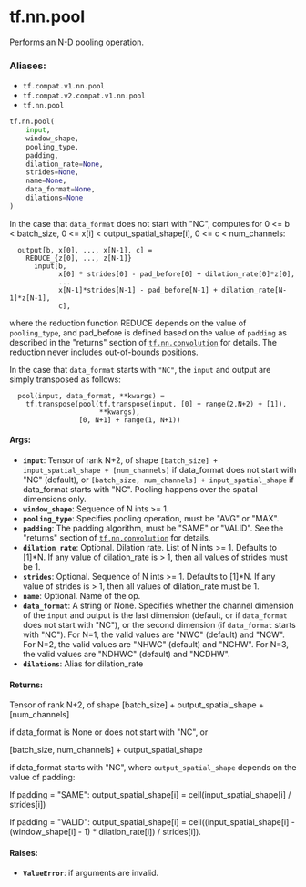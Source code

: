 <div itemscope itemtype="http://developers.google.com/ReferenceObject">
<meta itemprop="name" content="tf.nn.pool" />
<meta itemprop="path" content="Stable" />
</div>

# tf.nn.pool

Performs an N-D pooling operation.

### Aliases:

* `tf.compat.v1.nn.pool`
* `tf.compat.v2.compat.v1.nn.pool`
* `tf.nn.pool`

``` python
tf.nn.pool(
    input,
    window_shape,
    pooling_type,
    padding,
    dilation_rate=None,
    strides=None,
    name=None,
    data_format=None,
    dilations=None
)
```

<!-- Placeholder for "Used in" -->

In the case that `data_format` does not start with "NC", computes for
    0 <= b < batch_size,
    0 <= x[i] < output_spatial_shape[i],
    0 <= c < num_channels:

```
  output[b, x[0], ..., x[N-1], c] =
    REDUCE_{z[0], ..., z[N-1]}
      input[b,
            x[0] * strides[0] - pad_before[0] + dilation_rate[0]*z[0],
            ...
            x[N-1]*strides[N-1] - pad_before[N-1] + dilation_rate[N-1]*z[N-1],
            c],
```

where the reduction function REDUCE depends on the value of `pooling_type`,
and pad_before is defined based on the value of `padding` as described in
the "returns" section of <a href="../../tf/nn/convolution.md"><code>tf.nn.convolution</code></a> for details.
The reduction never includes out-of-bounds positions.

In the case that `data_format` starts with `"NC"`, the `input` and output are
simply transposed as follows:

```
  pool(input, data_format, **kwargs) =
    tf.transpose(pool(tf.transpose(input, [0] + range(2,N+2) + [1]),
                      **kwargs),
                 [0, N+1] + range(1, N+1))
```

#### Args:


* <b>`input`</b>: Tensor of rank N+2, of shape
  `[batch_size] + input_spatial_shape + [num_channels]` if data_format does
  not start with "NC" (default), or
  `[batch_size, num_channels] + input_spatial_shape` if data_format starts
  with "NC".  Pooling happens over the spatial dimensions only.
* <b>`window_shape`</b>: Sequence of N ints >= 1.
* <b>`pooling_type`</b>: Specifies pooling operation, must be "AVG" or "MAX".
* <b>`padding`</b>: The padding algorithm, must be "SAME" or "VALID".
  See the "returns" section of <a href="../../tf/nn/convolution.md"><code>tf.nn.convolution</code></a> for details.
* <b>`dilation_rate`</b>: Optional.  Dilation rate.  List of N ints >= 1.
  Defaults to [1]*N.  If any value of dilation_rate is > 1, then all values
  of strides must be 1.
* <b>`strides`</b>: Optional.  Sequence of N ints >= 1.  Defaults to [1]*N.
  If any value of strides is > 1, then all values of dilation_rate must be
  1.
* <b>`name`</b>: Optional. Name of the op.
* <b>`data_format`</b>: A string or None.  Specifies whether the channel dimension of
  the `input` and output is the last dimension (default, or if `data_format`
  does not start with "NC"), or the second dimension (if `data_format`
  starts with "NC").  For N=1, the valid values are "NWC" (default) and
  "NCW".  For N=2, the valid values are "NHWC" (default) and "NCHW".
  For N=3, the valid values are "NDHWC" (default) and "NCDHW".
* <b>`dilations`</b>: Alias for dilation_rate


#### Returns:

Tensor of rank N+2, of shape
  [batch_size] + output_spatial_shape + [num_channels]

if data_format is None or does not start with "NC", or

  [batch_size, num_channels] + output_spatial_shape

if data_format starts with "NC",
where `output_spatial_shape` depends on the value of padding:

If padding = "SAME":
  output_spatial_shape[i] = ceil(input_spatial_shape[i] / strides[i])

If padding = "VALID":
  output_spatial_shape[i] =
    ceil((input_spatial_shape[i] - (window_shape[i] - 1) * dilation_rate[i])
         / strides[i]).



#### Raises:


* <b>`ValueError`</b>: if arguments are invalid.